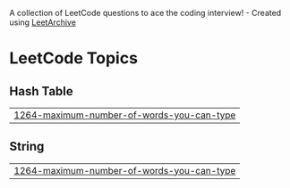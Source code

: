A collection of LeetCode questions to ace the coding interview! - Created using [LeetArchive](https://github.com/anujlunawat/LeetArchive)


<!---LeetCode Topics Start-->
# LeetCode Topics
## Hash Table
|  |
| ------- |
| [1264-maximum-number-of-words-you-can-type](https://github.com/iN3m0/DailyLeetcode/tree/main/LeetCode/1264-maximum-number-of-words-you-can-type) |
## String
|  |
| ------- |
| [1264-maximum-number-of-words-you-can-type](https://github.com/iN3m0/DailyLeetcode/tree/main/LeetCode/1264-maximum-number-of-words-you-can-type) |
<!---LeetCode Topics End-->